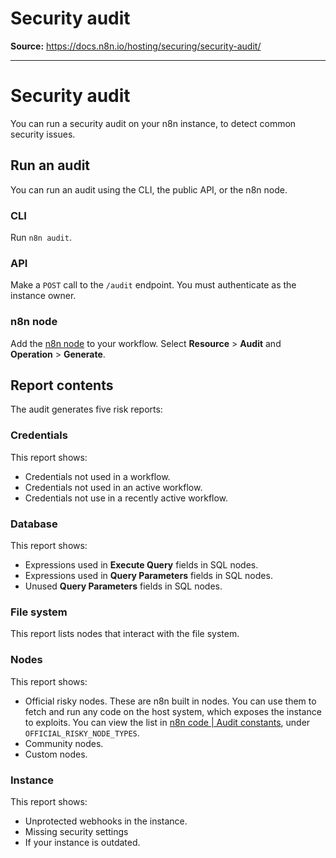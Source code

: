 # Security audit

**Source:** https://docs.n8n.io/hosting/securing/security-audit/

---

# Security audit

You can run a security audit on your n8n instance, to detect common security issues.

## Run an audit

You can run an audit using the CLI, the public API, or the n8n node.

### CLI

Run `n8n audit`.

### API

Make a `POST` call to the `/audit` endpoint. You must authenticate as the instance owner.

### n8n node

Add the [n8n node](../../../integrations/builtin/core-nodes/n8n-nodes-base.n8n/) to your workflow. Select **Resource** > **Audit** and **Operation** > **Generate**.

## Report contents

The audit generates five risk reports:

### Credentials

This report shows:

- Credentials not used in a workflow.
- Credentials not used in an active workflow.
- Credentials not use in a recently active workflow.

### Database

This report shows:

- Expressions used in **Execute Query** fields in SQL nodes.
- Expressions used in **Query Parameters** fields in SQL nodes.
- Unused **Query Parameters** fields in SQL nodes.

### File system

This report lists nodes that interact with the file system.

### Nodes

This report shows:

- Official risky nodes. These are n8n built in nodes. You can use them to fetch and run any code on the host system, which exposes the instance to exploits. You can view the list in [n8n code | Audit constants](https://github.com/n8n-io/n8n/blob/master/packages/cli/src/security-audit/constants.ts#L51), under `OFFICIAL_RISKY_NODE_TYPES`.
- Community nodes.
- Custom nodes.

### Instance

This report shows:

- Unprotected webhooks in the instance.
- Missing security settings
- If your instance is outdated.
